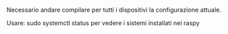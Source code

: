 
Necessario andare compilare per tutti i dispositivi la configurazione attuale.

Usare: sudo systemctl status per vedere i sistemi installati nei raspy